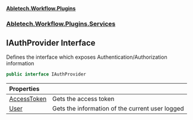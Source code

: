 #### [Abletech.Workflow.Plugins](index.md 'index')
### [Abletech.Workflow.Plugins.Services](Abletech_Workflow_Plugins_Services.md 'Abletech.Workflow.Plugins.Services')
## IAuthProvider Interface
Defines the interface which exposes Authentication/Authorization information  
```csharp
public interface IAuthProvider
```

| Properties | |
| :--- | :--- |
| [AccessToken](IAuthProvider_AccessToken.md 'Abletech.Workflow.Plugins.Services.IAuthProvider.AccessToken') | Gets the access token<br/> |
| [User](IAuthProvider_User.md 'Abletech.Workflow.Plugins.Services.IAuthProvider.User') | Gets the information of the current user logged<br/> |
